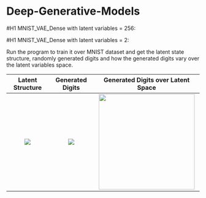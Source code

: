 # Deep-Generative-Models

#H1 MNIST_VAE_Dense with latent variables = 256:

#H1 MNIST_VAE_Dense with latent variables = 2:

Run the program to train it over MNIST dataset and get the latent state structure, randomly generated digits and how the generated digits vary over the latent variables space.

Latent Structure           |  Generated Digits        |  Generated Digits over Latent Space
:-------------------------:|:-------------------------: | :----------------------------------:
![](https://user-images.githubusercontent.com/19748754/29238283-bd44e132-7f4f-11e7-8839-27010784ddf4.png)  |  ![](https://user-images.githubusercontent.com/19748754/29238284-bd44df3e-7f4f-11e7-8d8b-3a5d976e012d.png)  |  <img src="https://user-images.githubusercontent.com/19748754/29238285-bd45d02e-7f4f-11e7-9be8-905df10c256a.png" width=250 height=250>

